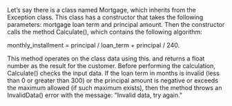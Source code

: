 Let’s say there is a class named Mortgage, which inherits from the Exception class. This class has a constructor that takes the following parameters: mortgage loan term and principal amount. Then the constructor calls the method Calculate(), which contains the following algorithm:

monthly_installment = principal / loan_term + principal / 240. 

This method operates on the class data using this. and returns a float number as the result for the customer. Before performing the calculation, Calculate() checks the input data. If the loan term in months is invalid (less than 0 or greater than 300) or the principal amount is negative or exceeds the maximum allowed (if such maximum exists), then the method throws an InvalidData() error with the message: "Invalid data, try again."
